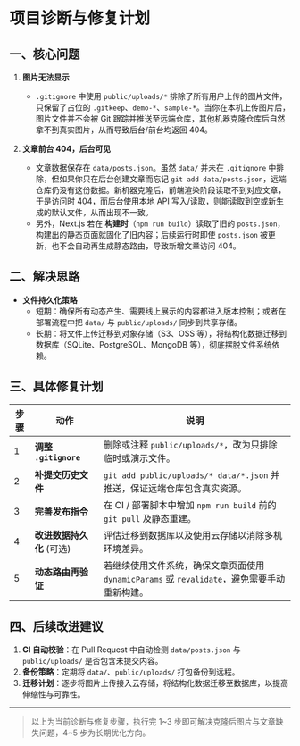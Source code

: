 # 项目诊断与修复计划

## 一、核心问题

1. **图片无法显示**
   - `.gitignore` 中使用 `public/uploads/*` 排除了所有用户上传的图片文件，只保留了占位的 `.gitkeep`、`demo-*`、`sample-*`。当你在本机上传图片后，图片文件并不会被 Git 跟踪并推送至远端仓库，其他机器克隆仓库后自然拿不到真实图片，从而导致后台/前台均返回 404。

2. **文章前台 404，后台可见**
   - 文章数据保存在 `data/posts.json`。虽然 `data/` 并未在 `.gitignore` 中排除，但如果你只在后台创建文章而忘记 `git add data/posts.json`，远端仓库仍没有这份数据。新机器克隆后，前端渲染阶段读取不到对应文章，于是访问时 404，而后台使用本地 API 写入/读取，则能读取到空或新生成的默认文件，从而出现不一致。
   - 另外，Next.js 若在 **构建时**（`npm run build`）读取了旧的 `posts.json`，构建出的静态页面就固化了旧内容；后续运行时即使 `posts.json` 被更新，也不会自动再生成静态路由，导致新增文章访问 404。

## 二、解决思路

- **文件持久化策略**
  - 短期：确保所有动态产生、需要线上展示的内容都进入版本控制；或者在部署流程中把 `data/` 与 `public/uploads/` 同步到共享存储。
  - 长期：将文件上传迁移到对象存储（S3、OSS 等），将结构化数据迁移到数据库（SQLite、PostgreSQL、MongoDB 等），彻底摆脱文件系统依赖。

## 三、具体修复计划

| 步骤 | 动作 | 说明 |
| ---- | ---- | ---- |
| 1 | **调整 `.gitignore`** | 删除或注释 `public/uploads/*`，改为只排除临时或演示文件。|
| 2 | **补提交历史文件** | `git add public/uploads/* data/*.json` 并推送，保证远端仓库包含真实资源。|
| 3 | **完善发布指令** | 在 CI / 部署脚本中增加 `npm run build` 前的 `git pull` 及静态重建。|
| 4 | **改进数据持久化** (可选)| 评估迁移到数据库以及使用云存储以消除多机环境差异。|
| 5 | **动态路由再验证** | 若继续使用文件系统，确保文章页面使用 `dynamicParams` 或 `revalidate`，避免需要手动重新构建。|

## 四、后续改进建议

1. **CI 自动校验**：在 Pull Request 中自动检测 `data/posts.json` 与 `public/uploads/` 是否包含未提交内容。
2. **备份策略**：定期将 `data/`、`public/uploads/` 打包备份到远程。
3. **迁移计划**：逐步将图片上传接入云存储，将结构化数据迁移至数据库，以提高伸缩性与可靠性。

---

> 以上为当前诊断与修复步骤，执行完 1~3 步即可解决克隆后图片与文章缺失问题，4~5 步为长期优化方向。